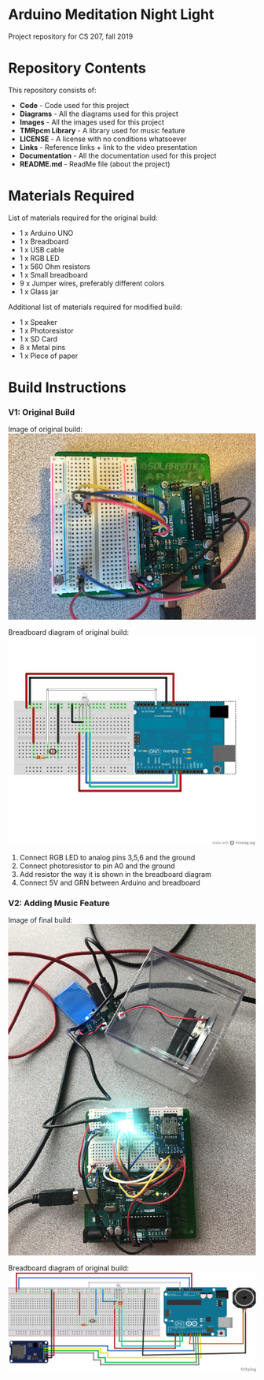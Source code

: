 # Arduino Meditation Night Light
Project repository for CS 207, fall 2019

# Repository Contents
This repository consists of:
* **Code** - Code used for this project
* **Diagrams** - All the diagrams used for this project
* **Images** - All the images used for this project
* **TMRpcm Library** - A library used for music feature
* **LICENSE** - A license with no conditions whatsoever
* **Links** - Reference links + link to the video presentation
* **Documentation** - All the documentation used for this project
* **README.md** - ReadMe file (about the project)

# Materials Required
List of materials required for the original build:
* 1 x Arduino UNO
* 1 x Breadboard
* 1 x USB cable
* 1 x RGB LED
* 1 x 560 Ohm resistors
* 1 x Small breadboard
* 9 x Jumper wires, preferably different colors 
* 1 x Glass jar

Additional list of materials required for modified build:
* 1 x Speaker
* 1 x Photoresistor
* 1 x SD Card
* 8 x Metal pins
* 1 x Piece of paper

# Build Instructions
### V1: Original Build
Image of original build:
![Build1](/Images/NightLight1.jpg)

Breadboard diagram of original build:
![Build1](/Diagrams/Original%20%2B%20Photoresistor.jpg)
1. Connect RGB LED to analog pins 3,5,6 and the ground
2. Connect photoresistor to pin A0 and the ground
3. Add resistor the way it is shown in the breadboard diagram
4. Connect 5V and GRN between Arduino and breadboard


### V2: Adding Music Feature
Image of final build:
![Build2](/Images/MoodLamp1.jpg)

Breadboard diagram of original build:
![Build2](/Diagrams/MoodLamp.jpg)
